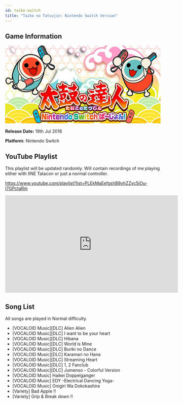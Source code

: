 ```yaml
---
id: taiko-switch
title: "Taiko no Tatsujin: Nintendo Switch Version"
---
```


## Game Information

![image info](../../static/games/taiko-switch.jpg)

**Release Date:** 19th Jul 2018

**Platform:** Nintendo Switch


## YouTube Playlist

This playlist will be updated randomly. Will contain recordings of me playing either with IINE Tatacon or just a normal controller.

https://www.youtube.com/playlist?list=PLEkMaEefgshB8yhZZvc5iOu-I7GPctaRm

<iframe width="560" height="315" src="https://www.youtube-nocookie.com/embed/videoseries?list=PLEkMaEefgshB8yhZZvc5iOu-I7GPctaRm" title="YouTube video player" frameBorder="0" allow="accelerometer; autoplay; clipboard-write; encrypted-media; gyroscope; picture-in-picture" allowFullScreen></iframe>

## Song List
All songs are played in Normal difficulty.

- [VOCALOID Music][DLC] Alien Alien
- [VOCALOID Music][DLC] I want to be your heart
- [VOCALOID Music][DLC] Hibana
- [VOCALOID Music][DLC] World is Mine
- [VOCALOID Music][DLC] Buriki no Dance
- [VOCALOID Music][DLC] Karamari no Hana
- [VOCALOID Music][DLC] Streaming Heart
- [VOCALOID Music][DLC] 1, 2 Fanclub
- [VOCALOID Music][DLC] Jumenso - Colorful Version
- [VOCALOID Music] Haikei Doppelganger
- [VOCALOID Music] EDY -Electrical Dancing Yoga-
- [VOCALOID Music] Onigiri Wa Dokokashira
- [Variety] Bad Apple !!
- [Variety] Grip & Break down !!
